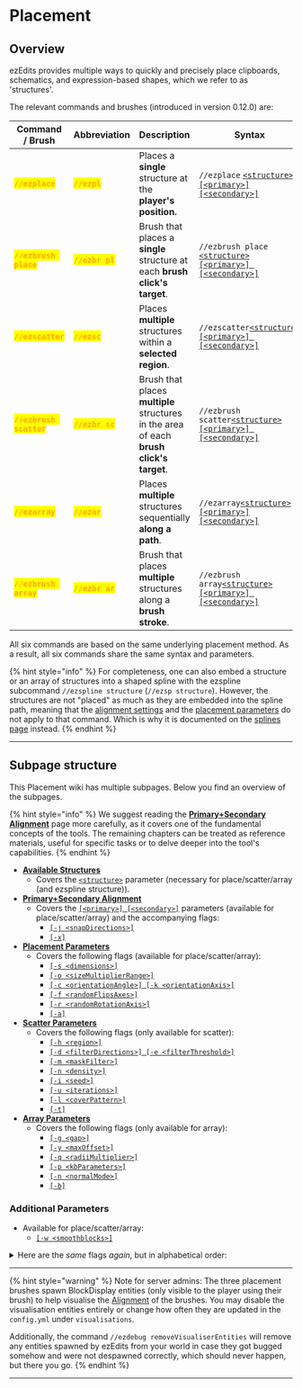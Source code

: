 # Placement

## Overview

ezEdits provides multiple ways to quickly and precisely place clipboards, schematics, and expression-based shapes, which we refer to as 'structures'.

The relevant commands and brushes (introduced in version 0.12.0) are:

<table data-card-size="large" data-view="cards" data-full-width="false"><thead><tr><th>Command / Brush</th><th>Abbreviation</th><th>Description</th><th>Syntax</th><th>Parameters</th><th data-hidden data-card-target data-type="content-ref"></th></tr></thead><tbody><tr><td><mark style="color:orange;"><strong><code>//ezplace</code></strong></mark></td><td><mark style="color:orange;"><strong><code>//ezpl</code></strong></mark></td><td>Places a <strong>single</strong> structure at the <strong>player's position.</strong></td><td><code>//ezplace</code> <a href="available-structures.md"><code>&#x3C;structure></code></a> <a href="primary+secondary-alignment.md"><code>[&#x3C;primary>][&#x3C;secondary>]</code></a></td><td>Accepts <a data-mention href="placement-parameters.md">placement-parameters.md</a>.</td><td></td></tr><tr><td><mark style="color:orange;"><strong><code>//ezbrush place</code></strong></mark></td><td><mark style="color:orange;"><strong><code>//ezbr pl</code></strong></mark></td><td>Brush that places a <strong>single</strong> structure at each <strong>brush click's target</strong>.</td><td><code>//ezbrush place</code> <a href="available-structures.md"><code>&#x3C;structure></code></a> <a href="primary+secondary-alignment.md"><code>[&#x3C;primary>] [&#x3C;secondary>]</code></a></td><td>Accepts <a data-mention href="placement-parameters.md">placement-parameters.md</a>.</td><td></td></tr><tr><td><mark style="color:orange;"><strong><code>//ezscatter</code></strong></mark></td><td><mark style="color:orange;"><strong><code>//ezsc</code></strong></mark></td><td>Places <strong>multiple</strong> structures within a <strong>selected region</strong>.</td><td><code>//ezscatter</code><a href="available-structures.md"><code>&#x3C;structure></code></a> <a href="primary+secondary-alignment.md"><code>[&#x3C;primary>] [&#x3C;secondary>]</code></a></td><td>Accepts <a data-mention href="placement-parameters.md">placement-parameters.md</a> and <a data-mention href="scatter-parameters.md">scatter-parameters.md</a>.</td><td></td></tr><tr><td><mark style="color:orange;"><strong><code>//ezbrush scatter</code></strong></mark></td><td><mark style="color:orange;"><strong><code>//ezbr sc</code></strong></mark></td><td>Brush that places <strong>multiple</strong> structures in the area of each <strong>brush click's target</strong>.</td><td><code>//ezbrush scatter</code><a href="available-structures.md"><code>&#x3C;structure></code></a> <a href="primary+secondary-alignment.md"><code>[&#x3C;primary>] [&#x3C;secondary>]</code></a></td><td>Accepts <a data-mention href="placement-parameters.md">placement-parameters.md</a> and <a data-mention href="scatter-parameters.md">scatter-parameters.md</a>.</td><td></td></tr><tr><td><mark style="color:orange;"><strong><code>//ezarray</code></strong></mark></td><td><mark style="color:orange;"><strong><code>//ezar</code></strong></mark></td><td>Places <strong>multiple</strong> structures sequentially <strong>along a path</strong>.</td><td><code>//ezarray</code><a href="available-structures.md"><code>&#x3C;structure></code></a> <a href="primary+secondary-alignment.md"><code>[&#x3C;primary>][&#x3C;secondary>]</code></a></td><td>Accepts <a data-mention href="placement-parameters.md">placement-parameters.md</a> and <a data-mention href="array-parameters.md">array-parameters.md</a>.</td><td></td></tr><tr><td><mark style="color:orange;"><strong><code>//ezbrush array</code></strong></mark></td><td><mark style="color:orange;"><strong><code>//ezbr ar</code></strong></mark></td><td>Brush that places <strong>multiple</strong> structures along a <strong>brush stroke</strong>.</td><td><code>//ezbrush array</code><a href="available-structures.md"><code>&#x3C;structure></code></a> <a href="primary+secondary-alignment.md"><code>[&#x3C;primary>] [&#x3C;secondary>]</code></a></td><td>Accepts <a data-mention href="placement-parameters.md">placement-parameters.md</a> and <a data-mention href="array-parameters.md">array-parameters.md</a>.</td><td></td></tr></tbody></table>

All six commands are based on the same underlying placement method. As a result, all six commands share the same syntax and parameters.

{% hint style="info" %}
For completeness, one can also embed a structure or an array of structures into a shaped spline with the ezspline subcommand `//ezspline structure` (`//ezsp structure`). However, the structures are not "placed" as much as they are embedded into the spline path, meaning that the [alignment settings](primary+secondary-alignment.md) and the [placement parameters](placement-parameters.md) do not apply to that command. Which is why it is documented on the [splines page](../spline/) instead.
{% endhint %}

***

## Subpage structure

This Placement wiki has multiple subpages. Below you find an overview of the subpages.

{% hint style="info" %}
We suggest reading the [**Primary+Secondary Alignment**](primary+secondary-alignment.md) page more carefully, as it covers one of the fundamental concepts of the tools. The remaining chapters can be treated as reference materials, useful for specific tasks or to delve deeper into the tool's capabilities.
{% endhint %}

* [**Available Structures**](available-structures.md)
  * Covers the [`<structure>`](available-structures.md) parameter (necessary for place/scatter/array (and ezspline structure)).
* [**Primary+Secondary Alignment**](primary+secondary-alignment.md)
  * Covers the [`[<primary>] [<secondary>]`](primary+secondary-alignment.md) parameters (available for place/scatter/array) and the accompanying flags:
    * [`[-j <snapDirections>]`](primary+secondary-alignment.md#snap-to-angles-j)
    * [`[-x]`](primary+secondary-alignment.md#perturb-secondary-x)
* [**Placement Parameters**](placement-parameters.md)
  * Covers the following flags (available for place/scatter/array):
    * [`[-s <dimensions>]`](placement-parameters.md#dimensions-s)
    * [`[-o <sizeMultiplierRange>]`](placement-parameters.md#random-scaling-o)
    * [`[-c <orientationAngle>] [-k <orientationAxis>]`](placement-parameters.md#orientation-c-k)
    * [`[-f <randomFlipsAxes>]`](placement-parameters.md#random-flips-f)
    * [`[-r <randomRotationAxis>]`](placement-parameters.md#random-rotations-r)
    * [`[-a]`](placement-parameters.md#place-air-a)
* [**Scatter Parameters**](scatter-parameters.md)
  * Covers the following flags (only available for scatter):
    * [`[-h <region>]`](scatter-parameters.md#scatter-region-h)
    * [`[-d <filterDirections>] [-e <filterThreshold>]`](scatter-parameters.md#directional-filter-d-e)
    * [`[-m <maskFilter>]`](scatter-parameters.md#mask-filter-m)
    * [`[-n <density>]`](scatter-parameters.md#density-n)
    * [`[-i <seed>]`](scatter-parameters.md#distribution-seed-i)
    * [`[-u <iterations>]`](scatter-parameters.md#uniformity-u)
    * [`[-l <coverPattern>]`](scatter-parameters.md#mask-cover-pattern-l)
    * [`[-t]`](scatter-parameters.md#trim-outside-selection-t)
* [**Array Parameters**](array-parameters.md)
  * Covers the following flags (only available for array):
    * [`[-g <gap>]`](array-parameters.md#distance-g)
    * [`[-y <maxOffset>]`](array-parameters.md#max-vertical-offset-y)
    * [`[-q <radiiMultiplier>]`](array-parameters.md#progressive-scaling-q)
    * [`[-p <kbParameters>]`](array-parameters.md#path-parameters-p)
    * [`[-n <normalMode>]`](array-parameters.md#spline-orientation-n)
    * [`[-b]`](array-parameters.md#snap-to-surfaces-b)

### Additional Parameters

* Available for place/scatter/array:
  * [`[-w <smoothblocks>]`](../../smoothblocks/smoothblocks.md)&#x20;

<details>

<summary>Here are the <em>same</em> flags <em>again</em>, but in alphabetical order:</summary>

* [`[-a]`](placement-parameters.md#place-air-a)
* [`[-b]`](array-parameters.md#snap-to-surfaces-b)
* [`[-c <orientationAngle>]`](placement-parameters.md#orientation-c-k)
* [`[-d <filterDirections>]`](scatter-parameters.md#directional-filter-d-e)
* [`[-e <filterThreshold>]`](scatter-parameters.md#directional-filter-d-e)
* [`[-f <randomFlipsAxes>]`](placement-parameters.md#random-flips-f)
* [`[-g <gap>]`](array-parameters.md#distance-g)
* [`[-h <region>]`](scatter-parameters.md#scatter-region-h)
* [`[-i <seed>]`](scatter-parameters.md#distribution-seed-i)
* [`[-j <restrictedAngles>]`](primary+secondary-alignment.md#snap-to-angles-j)
* [`[-k <orientationAxis>]`](placement-parameters.md#orientation-c-k)
* [`[-l <coverPattern>]`](scatter-parameters.md#mask-cover-pattern-l)
* [`[-m <maskFilter>]`](scatter-parameters.md#mask-filter-m)
* [`[-n <density>]`](scatter-parameters.md#density-n)
* [`[-n <normalMode>]`](array-parameters.md#spline-orientation-n)
* [`[-o <sizeMultiplierRange>]`](placement-parameters.md#random-scaling-o)
* [`[-p <kbParameters>]`](array-parameters.md#path-parameters-p)
* [`[-q <radiiMultiplier>]`](array-parameters.md#progressive-scaling-q)
* [`[-r <randomRotationAxis>]`](placement-parameters.md#random-rotations-r)
* [`[-s <dimensions>]`](placement-parameters.md#dimensions-s)
* [`[-t]`](scatter-parameters.md#trim-outside-selection-t)
* [`[-u <iterations>]`](scatter-parameters.md#uniformity-u)
* [`[-w <smoothblocks>]`](../../smoothblocks/smoothblocks.md)&#x20;
* [`[-x]`](primary+secondary-alignment.md#perturb-secondary-x)
* [`[-y <maxOffset>]`](array-parameters.md#max-vertical-offset-y)

</details>

***

{% hint style="warning" %}
Note for server admins: The three placement brushes spawn BlockDisplay entities (only visible to the player using their brush) to help visualise the [Alignment](primary+secondary-alignment.md) of the brushes. You may disable the visualisation entities entirely or change how often they are updated in the `config.yml` under `visualisations`.

Additionally, the command `//ezdebug removeVisualiserEntities` will remove any entities spawned by ezEdits from your world in case they got bugged somehow and were not despawned correctly, which should never happen, but there you go.
{% endhint %}

***
